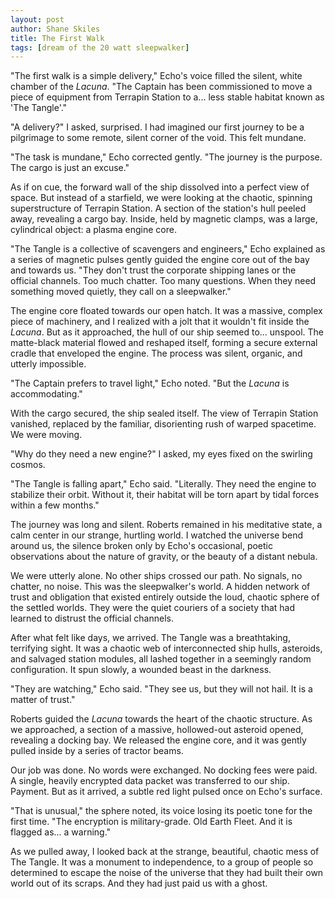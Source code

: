 ```yaml
---
layout: post
author: Shane Skiles
title: The First Walk
tags: [dream of the 20 watt sleepwalker]
---
```

"The first walk is a simple delivery," Echo's voice filled the silent, white chamber of the *Lacuna*. "The Captain has been commissioned to move a piece of equipment from Terrapin Station to a... less stable habitat known as 'The Tangle'."

"A delivery?" I asked, surprised. I had imagined our first journey to be a pilgrimage to some remote, silent corner of the void. This felt mundane.

"The task is mundane," Echo corrected gently. "The journey is the purpose. The cargo is just an excuse."

As if on cue, the forward wall of the ship dissolved into a perfect view of space. But instead of a starfield, we were looking at the chaotic, spinning superstructure of Terrapin Station. A section of the station's hull peeled away, revealing a cargo bay. Inside, held by magnetic clamps, was a large, cylindrical object: a plasma engine core.

"The Tangle is a collective of scavengers and engineers," Echo explained as a series of magnetic pulses gently guided the engine core out of the bay and towards us. "They don't trust the corporate shipping lanes or the official channels. Too much chatter. Too many questions. When they need something moved quietly, they call on a sleepwalker."

The engine core floated towards our open hatch. It was a massive, complex piece of machinery, and I realized with a jolt that it wouldn't fit inside the *Lacuna*. But as it approached, the hull of our ship seemed to... unspool. The matte-black material flowed and reshaped itself, forming a secure external cradle that enveloped the engine. The process was silent, organic, and utterly impossible.

"The Captain prefers to travel light," Echo noted. "But the *Lacuna* is accommodating."

With the cargo secured, the ship sealed itself. The view of Terrapin Station vanished, replaced by the familiar, disorienting rush of warped spacetime. We were moving.

"Why do they need a new engine?" I asked, my eyes fixed on the swirling cosmos.

"The Tangle is falling apart," Echo said. "Literally. They need the engine to stabilize their orbit. Without it, their habitat will be torn apart by tidal forces within a few months."

The journey was long and silent. Roberts remained in his meditative state, a calm center in our strange, hurtling world. I watched the universe bend around us, the silence broken only by Echo's occasional, poetic observations about the nature of gravity, or the beauty of a distant nebula.

We were utterly alone. No other ships crossed our path. No signals, no chatter, no noise. This was the sleepwalker's world. A hidden network of trust and obligation that existed entirely outside the loud, chaotic sphere of the settled worlds. They were the quiet couriers of a society that had learned to distrust the official channels.

After what felt like days, we arrived. The Tangle was a breathtaking, terrifying sight. It was a chaotic web of interconnected ship hulls, asteroids, and salvaged station modules, all lashed together in a seemingly random configuration. It spun slowly, a wounded beast in the darkness.

"They are watching," Echo said. "They see us, but they will not hail. It is a matter of trust."

Roberts guided the *Lacuna* towards the heart of the chaotic structure. As we approached, a section of a massive, hollowed-out asteroid opened, revealing a docking bay. We released the engine core, and it was gently pulled inside by a series of tractor beams.

Our job was done. No words were exchanged. No docking fees were paid. A single, heavily encrypted data packet was transferred to our ship. Payment. But as it arrived, a subtle red light pulsed once on Echo's surface.

"That is unusual," the sphere noted, its voice losing its poetic tone for the first time. "The encryption is military-grade. Old Earth Fleet. And it is flagged as... a warning."

As we pulled away, I looked back at the strange, beautiful, chaotic mess of The Tangle. It was a monument to independence, to a group of people so determined to escape the noise of the universe that they had built their own world out of its scraps. And they had just paid us with a ghost.
